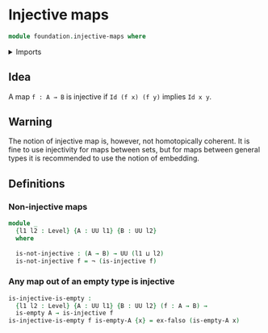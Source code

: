 # Injective maps

```agda
module foundation.injective-maps where
```

<details><summary>Imports</summary>

```agda
open import foundation-core.injective-maps public

open import foundation-core.empty-types
open import foundation-core.identity-types
open import foundation-core.negation
open import foundation-core.universe-levels
```

</details>

## Idea

A map `f : A → B` is injective if `Id (f x) (f y)` implies `Id x y`.

## Warning

The notion of injective map is, however, not homotopically coherent. It is fine
to use injectivity for maps between sets, but for maps between general types it
is recommended to use the notion of embedding.

## Definitions

### Non-injective maps

```agda
module _
  {l1 l2 : Level} {A : UU l1} {B : UU l2}
  where
  
  is-not-injective : (A → B) → UU (l1 ⊔ l2)
  is-not-injective f = ¬ (is-injective f)
```

### Any map out of an empty type is injective

```agda
is-injective-is-empty :
  {l1 l2 : Level} {A : UU l1} {B : UU l2} (f : A → B) →
  is-empty A → is-injective f
is-injective-is-empty f is-empty-A {x} = ex-falso (is-empty-A x)
```
